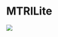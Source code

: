 # MTRILite
[![](https://jitpack.io/v/MTRILogic/MTRILogicLite.svg)](https://jitpack.io/#MTRILogic/MTRILogicLite)
